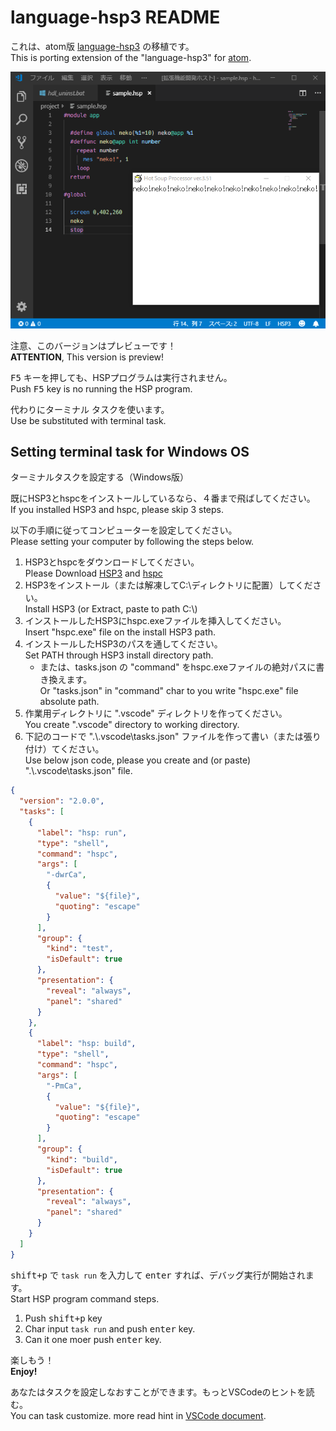 # language-hsp3 README

これは、atom版 [language-hsp3](https://github.com/honobonosun/language-hsp3) の移植です。  
This is porting extension of the "language-hsp3" for [atom](https://atom.io/).

![ss](./2019-05-28.png)

注意、このバージョンはプレビューです！  
**ATTENTION**, This version is preview!

<kbd>F5</kbd> キーを押しても、HSPプログラムは実行されません。  
Push <kbd>F5</kbd> key is no running the HSP program.

代わりにターミナル タスクを使います。  
Use be substituted with terminal task.

## Setting terminal task for Windows OS
ターミナルタスクを設定する（Windows版）

既にHSP3とhspcをインストールしているなら、４番まで飛ばしてください。  
If you installed HSP3 and hspc, please skip 3 steps.

以下の手順に従ってコンピューターを設定してください。  
Please setting your computer by following the steps below.

1. HSP3とhspcをダウンロードしてください。  
   Please Download [HSP3](http://hsp.tv/) and [hspc](http://dev.onionsoft.net/seed/info.ax?id=1392)
2. HSP3をインストール（または解凍してC:\ディレクトリに配置）してください。  
   Install HSP3 (or Extract, paste to path C:\\)
3. インストールしたHSP3にhspc.exeファイルを挿入してください。  
   Insert "hspc.exe" file on the install HSP3 path.
4. インストールしたHSP3のパスを通してください。  
   Set PATH through HSP3 install directory path.
   - または、tasks.json の "command" をhspc.exeファイルの絶対パスに書き換えます。  
   Or "tasks.json" in "command" char to you write "hspc.exe" file absolute path.
5. 作業用ディレクトリに ".vscode" ディレクトリを作ってください。  
   You create ".vscode" directory to working directory.
6. 下記のコードで ".\\.vscode\tasks.json" ファイルを作って書い（または張り付け）てください。  
   Use below json code, please you create and    (or paste) ".\\.vscode\tasks.json" file.

```json tasks.json
{
  "version": "2.0.0",
  "tasks": [
    {
      "label": "hsp: run",
      "type": "shell",
      "command": "hspc",
      "args": [
        "-dwrCa",
        {
          "value": "${file}",
          "quoting": "escape"
        }
      ],
      "group": {
        "kind": "test",
        "isDefault": true
      },
      "presentation": {
        "reveal": "always",
        "panel": "shared"
      }
    },
    {
      "label": "hsp: build",
      "type": "shell",
      "command": "hspc",
      "args": [
        "-PmCa",
        {
          "value": "${file}",
          "quoting": "escape"
        }
      ],
      "group": {
        "kind": "build",
        "isDefault": true
      },
      "presentation": {
        "reveal": "always",
        "panel": "shared"
      }
    }
  ]
}
```

<kbd>shift+p</kbd> で `task run` を入力して <kbd>enter</kbd> すれば、デバッグ実行が開始されます。  
Start HSP program command steps.
1. Push <kbd>shift+p</kbd> key
2. Char input `task run` and push <kbd>enter</kbd> key.
3. Can it one moer push <kbd>enter</kbd> key.

楽しもう！  
**Enjoy!**

あなたはタスクを設定しなおすことができます。もっとVSCodeのヒントを読む。  
You can task customize. more read hint in [VSCode document](https://code.visualstudio.com/docs/editor/tasks#_custom-tasks).
